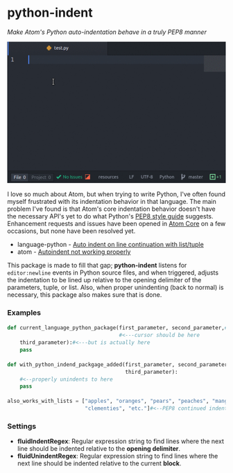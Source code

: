 # python-indent

_Make Atom's Python auto-indentation behave in a truly PEP8 manner_

![example of python-indent](https://raw.githubusercontent.com/DSpeckhals/python-indent/master/resources/img/python-indent-demonstration.gif)

I love so much about Atom, but when trying to write Python, I've often found myself frustrated with its indentation behavior in that language. The main problem I've found is that Atom's core indentation behavior doesn't have the necessary API's yet to do what Python's [PEP8 style guide](https://www.python.org/dev/peps/pep-0008/#indentation) suggests. Enhancement requests and issues have been opened in [Atom Core](https://github.com/atom/atom) on a few occasions, but none have been resolved yet.

- language-python - [Auto indent on line continuation with list/tuple](https://github.com/atom/language-python/issues/22)
- atom - [Autoindent not working properly](https://github.com/atom/atom/issues/6655)

This package is made to fill that gap; __python-indent__ listens for `editor:newline` events in Python source files, and when triggered, adjusts the indentation to be lined up relative to the opening delimiter of the parameters, tuple, or list. Also, when proper unindenting (back to normal) is necessary, this package also makes sure that is done.

### Examples

```python
def current_language_python_package(first_parameter, second_parameter,#<newline>
                                    #<---cursor should be here
    third_parameter):#<---but is actually here
    pass

def with_python_indend_packgage_added(first_parameter, second_parameter,
                                      third_parameter):
    #<--properly unindents to here
    pass

also_works_with_lists = ["apples", "oranges", "pears", "peaches", "mangoes",
                         "clementies", "etc."]#<--PEP8 continued indentation

```

### Settings

- __fluidIndentRegex__: Regular expression string to find lines where the next line should be indented relative to the __opening delimiter__.
- __fluidUnindentRegex__: Regular expression string to find lines where the next line should be indented relative to the current __block__.
